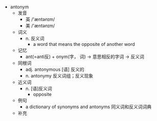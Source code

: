 - antonym
  - 发音
    - 英 /'æntənɪm/
    - 美 /'æntənɪm/
  - 词义
    - n. 反义词
      - a word that means the opposite of another word
  - 记忆
    - ant(=anti反) + onym(字， 词) → 意思相反的字词 → 反义词
  - 同根词
    - adj. antonymous [语] 反义的
    - n. antonymy 反义词组；反义现象
  - 近义词
    - n. [语]反义词
      - opposite
  - 例句
    - a dictionary of synonyms and antonyms 同义词和反义词词典
  - 补充